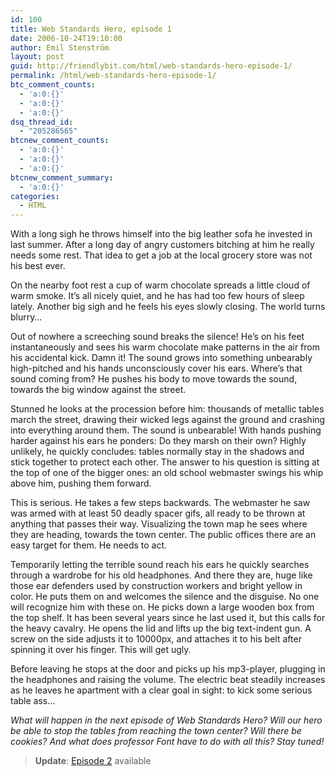 ```yaml
---
id: 100
title: Web Standards Hero, episode 1
date: 2006-10-24T19:10:00
author: Emil Stenström
layout: post
guid: http://friendlybit.com/html/web-standards-hero-episode-1/
permalink: /html/web-standards-hero-episode-1/
btc_comment_counts:
  - 'a:0:{}'
  - 'a:0:{}'
  - 'a:0:{}'
dsq_thread_id:
  - "205286565"
btcnew_comment_counts:
  - 'a:0:{}'
  - 'a:0:{}'
  - 'a:0:{}'
btcnew_comment_summary:
  - 'a:0:{}'
categories:
  - HTML
---
```

With a long sigh he throws himself into the big leather sofa he invested in last summer. After a long day of angry customers bitching at him he really needs some rest. That idea to get a job at the local grocery store was not his best ever.

On the nearby foot rest a cup of warm chocolate spreads a little cloud of warm smoke. It&#8217;s all nicely quiet, and he has had too few hours of sleep lately. Another big sigh and he feels his eyes slowly closing. The world turns blurry&#8230;

Out of nowhere a screeching sound breaks the silence! He&#8217;s on his feet instantaneously and sees his warm chocolate make patterns in the air from his accidental kick. Damn it! The sound grows into something unbearably high-pitched and his hands unconsciously cover his ears. Where&#8217;s that sound coming from? He pushes his body to move towards the sound, towards the big window against the street.

Stunned he looks at the procession before him: thousands of metallic tables march the street, drawing their wicked legs against the ground and crashing into everything around them. The sound is unbearable! With hands pushing harder against his ears he ponders: Do they marsh on their own? Highly unlikely, he quickly concludes: tables normally stay in the shadows and stick together to protect each other. The answer to his question is sitting at the top of one of the bigger ones: an old school webmaster swings his whip above him, pushing them forward.

This is serious. He takes a few steps backwards. The webmaster he saw was armed with at least 50 deadly spacer gifs, all ready to be thrown at anything that passes their way. Visualizing the town map he sees where they are heading, towards the town center. The public offices there are an easy target for them. He needs to act.

Temporarily letting the terrible sound reach his ears he quickly searches through a wardrobe for his old headphones. And there they are, huge like those ear defenders used by construction workers and bright yellow in color. He puts them on and welcomes the silence and the disguise. No one will recognize him with these on. He picks down a large wooden box from the top shelf. It has been several years since he last used it, but this calls for the heavy cavalry. He opens the lid and lifts up the big text-indent gun. A screw on the side adjusts it to 10000px, and attaches it to his belt after spinning it over his finger. This will get ugly.

Before leaving he stops at the door and picks up his mp3-player, plugging in the headphones and raising the volume. The electric beat steadily increases as he leaves he apartment with a clear goal in sight: to kick some serious table ass…

_What will happen in the next episode of Web Standards Hero? Will our hero be able to stop the tables from reaching the town center? Will there be cookies? And what does professor Font have to do with all this? Stay tuned!_

> **Update**: [Episode 2](/html/web-standards-hero-episode-2/) available
